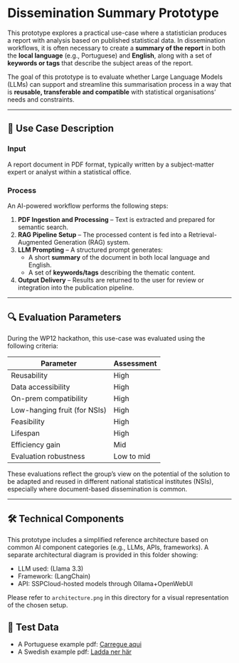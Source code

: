 # Dissemination Summary Prototype

This prototype explores a practical use-case where a statistician produces a report with analysis based on published statistical data. In dissemination workflows, it is often necessary to create a **summary of the report** in both the **local language** (e.g., Portuguese) and **English**, along with a set of **keywords or tags** that describe the subject areas of the report.

The goal of this prototype is to evaluate whether Large Language Models (LLMs) can support and streamline this summarisation process in a way that is **reusable, transferable and compatible** with statistical organisations’ needs and constraints.

---

## 🧠 Use Case Description

### Input
A report document in PDF format, typically written by a subject-matter expert or analyst within a statistical office.

### Process
An AI-powered workflow performs the following steps:
1. **PDF Ingestion and Processing** – Text is extracted and prepared for semantic search.
2. **RAG Pipeline Setup** – The processed content is fed into a Retrieval-Augmented Generation (RAG) system.
3. **LLM Prompting** – A structured prompt generates:
   - A short **summary** of the document in both local language and English.
   - A set of **keywords/tags** describing the thematic content.
4. **Output Delivery** – Results are returned to the user for review or integration into the publication pipeline.

---

## 🔍 Evaluation Parameters

During the WP12 hackathon, this use-case was evaluated using the following criteria:

| Parameter              | Assessment      |
|------------------------|-----------------|
| Reusability            | High            |
| Data accessibility     | High            |
| On-prem compatibility  | High            |
| Low-hanging fruit (for NSIs) | High    |
| Feasibility            | High            |
| Lifespan               | High            |
| Efficiency gain        | Mid             |
| Evaluation robustness  | Low to mid      |

These evaluations reflect the group’s view on the potential of the solution to be adapted and reused in different national statistical institutes (NSIs), especially where document-based dissemination is common.

---

## 🛠️ Technical Components

This prototype includes a simplified reference architecture based on common AI component categories (e.g., LLMs, APIs, frameworks). A separate architectural diagram is provided in this folder showing:

- LLM used: (Llama 3.3)
- Framework: (LangChain)
- API: SSPCloud-hosted models through Ollama+OpenWebUI

Please refer to `architecture.png` in this directory for a visual representation of the chosen setup.


## 🧪 Test Data
- A Portuguese example pdf: [Carregue aqui](https://www.ine.pt/ngt_server/attachfileu.jsp?look_parentBoui=731841778&att_display=n&att_download=y)
- A Swedish example pdf: [Ladda ner här](https://www.scb.se/contentassets/d5bc9f56c1f740e092734788191d9b6c/2025-03-10/instruktioner-uba.pdf)
